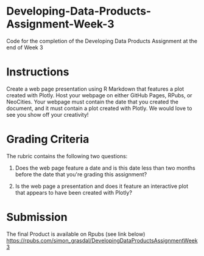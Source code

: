 # Developing-Data-Products-Assignment-Week-3
Code for the completion of the Developing Data Products Assignment at the end of Week 3

# Instructions
Create a web page presentation using R Markdown that features a plot created with Plotly. Host your webpage on either GitHub Pages, RPubs, or NeoCities. Your webpage must contain the date that you created the document, and it must contain a plot created with Plotly. We would love to see you show off your creativity! 

# Grading Criteria
The rubric contains the following two questions:

1. Does the web page feature a date and is this date less than two months before the date that you're grading this assignment?

2. Is the web page a presentation and does it feature an interactive plot that appears to have been created with Plotly?

# Submission
The final Product is available on Rpubs (see link below)
https://rpubs.com/simon_grasdal/DevelopingDataProductsAssignmentWeek3
